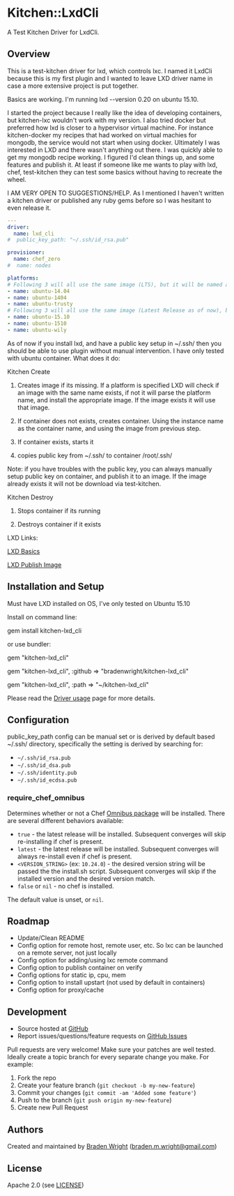 # <a name="title"></a> Kitchen::LxdCli

A Test Kitchen Driver for LxdCli.

## <a name="overview"></a> Overview

This is a test-kitchen driver for lxd, which controls lxc.  I named it LxdCli because this is my first plugin and I wanted to leave LXD driver name in case a more extensive project is put together.

Basics are working.  I'm running lxd --version 0.20 on ubuntu 15.10.

I started the project because I really like the idea of developing containers, but kitchen-lxc wouldn't work with my version.  I also tried docker but preferred how lxd is closer to a hypervisor virtual machine.  For instance kitchen-docker my recipes that had worked on virtual machies for mongodb, the service would not start when using docker.  Ultimately I was interested in LXD and there wasn't anything out there.  I was quickly able to get my mongodb recipe working.  I figured I'd clean things up, and some features and publish it.  At least if someone like me wants to play with lxd, chef, test-kitchen they can test some basics without having to recreate the wheel.

I AM VERY OPEN TO SUGGESTIONS/HELP.  As I mentioned I haven't written a kitchen driver or published any ruby gems before so I was hesitant to even release it.

```yaml
---
driver:
  name: lxd_cli
#  public_key_path: "~/.ssh/id_rsa.pub"

provisioner:
  name: chef_zero
#  name: nodes

platforms:
# Following 3 will all use the same image (LTS), but it will be named accordingly
- name: ubuntu-14.04
- name: ubuntu-1404
- name: ubuntu-trusty
# Following 3 will all use the same image (Latest Release as of now), but it will be named accordingly
- name: ubuntu-15.10
- name: ubuntu-1510
- name: ubuntu-wily
```

As of now if you install lxd, and have a public key setup in ~/.ssh/ then you should be able to use plugin without manual intervention.  I have only tested with ubuntu container.  What does it do:

Kitchen Create

1) Creates image if its missing.  If a platform is specified LXD will check if an image with the same name exists, if not it will parse the platform name, and install the appropriate image.  If the image exists it will use that image.

2) If container does not exists, creates container.  Using the instance name as the container name, and using the image from previous step.

3) If container exists, starts it

4) copies public key from ~/.ssh/ to container /root/.ssh/


Note: if you have troubles with the public key, you can always manually setup public key on container, and publish it to an image.  If the image already exists it will not be download via test-kitchen.

Kitchen Destroy

1) Stops container if its running

2) Destroys container if it exists

LXD Links:

[LXD Basics](https://insights.ubuntu.com/2015/03/20/installing-lxd-and-the-command-line-tool/)

[LXD Publish Image](https://insights.ubuntu.com/2015/06/30/publishing-lxd-images/)

## <a name="installation"></a> Installation and Setup

Must have LXD installed on OS, I've only tested on Ubuntu 15.10

Install on command line:

gem install kitchen-lxd_cli

or use bundler:

gem "kitchen-lxd_cli"

gem "kitchen-lxd_cli", :github => "bradenwright/kitchen-lxd_cli"

gem "kitchen-lxd_cli", :path => "~/kitchen-lxd_cli"

Please read the [Driver usage][driver_usage] page for more details.

## <a name="config"></a> Configuration

public_key_path config can be manual set or is derived by default based 
~/.ssh/ directory, specifically the setting is derived by searching for:
- `~/.ssh/id_rsa.pub`
- `~/.ssh/id_dsa.pub`
- `~/.ssh/identity.pub`
- `~/.ssh/id_ecdsa.pub`

### <a name="config-require-chef-omnibus"></a> require\_chef\_omnibus

Determines whether or not a Chef [Omnibus package][chef_omnibus_dl] will be
installed. There are several different behaviors available:

* `true` - the latest release will be installed. Subsequent converges
  will skip re-installing if chef is present.
* `latest` - the latest release will be installed. Subsequent converges
  will always re-install even if chef is present.
* `<VERSION_STRING>` (ex: `10.24.0`) - the desired version string will
  be passed the the install.sh script. Subsequent converges will skip if
  the installed version and the desired version match.
* `false` or `nil` - no chef is installed.

The default value is unset, or `nil`.

## <a name="roadmap"></a> Roadmap 
* Update/Clean README 
* Config option for remote host, remote user, etc.  So lxc can be launched on a remote server, not just locally
* Config option for adding/using lxc remote command
* Config option to publish container on verify
* Config options for static ip, cpu, mem
* Config option to install upstart (not used by default in containers)
* Config option for proxy/cache

## <a name="development"></a> Development

* Source hosted at [GitHub][repo]
* Report issues/questions/feature requests on [GitHub Issues][issues]

Pull requests are very welcome! Make sure your patches are well tested.
Ideally create a topic branch for every separate change you make. For
example:

1. Fork the repo
2. Create your feature branch (`git checkout -b my-new-feature`)
3. Commit your changes (`git commit -am 'Added some feature'`)
4. Push to the branch (`git push origin my-new-feature`)
5. Create new Pull Request

## <a name="authors"></a> Authors

Created and maintained by [Braden Wright][author] (<braden.m.wright@gmail.com>)

## <a name="license"></a> License

Apache 2.0 (see [LICENSE][license])


[author]:           https://github.com/bradenwright
[issues]:           https://github.com/bradenwright/kitchen-lxd_cli/issues
[license]:          https://github.com/bradenwright/kitchen-lxd_cli/blob/master/LICENSE
[repo]:             https://github.com/bradenwright/kitchen-lxd_cli
[driver_usage]:     http://docs.kitchen-ci.org/drivers/usage
[chef_omnibus_dl]:  http://www.getchef.com/chef/install/
